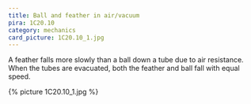 ```yaml
---
title: Ball and feather in air/vacuum
pira: 1C20.10
category: mechanics
card_picture: 1C20.10_1.jpg
---
```


A feather falls more slowly than a ball down a tube due to air resistance. When the tubes are evacuated, both the feather and ball fall with equal speed.

{% picture 1C20.10_1.jpg %}